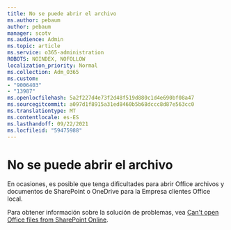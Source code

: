 ```yaml
---
title: No se puede abrir el archivo
ms.author: pebaum
author: pebaum
manager: scotv
ms.audience: Admin
ms.topic: article
ms.service: o365-administration
ROBOTS: NOINDEX, NOFOLLOW
localization_priority: Normal
ms.collection: Adm_O365
ms.custom:
- "9006403"
- "13987"
ms.openlocfilehash: 5a2f227d4e73f2d48f519d880c1d4e690bf08a47
ms.sourcegitcommit: a097d1f8915a31ed8460b5b68dccc8d87e563cc0
ms.translationtype: MT
ms.contentlocale: es-ES
ms.lasthandoff: 09/22/2021
ms.locfileid: "59475988"
---
```

# <a name="cant-open-file"></a>No se puede abrir el archivo

En ocasiones, es posible que tenga dificultades para abrir Office archivos y documentos de SharePoint o OneDrive para la Empresa clientes Office local. 

Para obtener información sobre la solución de problemas, vea [Can't open Office files from SharePoint Online](https://docs.microsoft.com/sharepoint/troubleshoot/administration/cant-open-office-files).